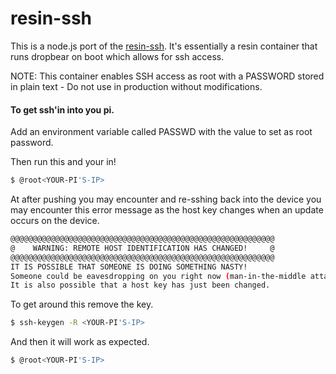 resin-ssh
=========

This is a node.js port of the [resin-ssh](https://github.com/shaunmulligan/resin-ssh). It's essentially a resin container that runs dropbear on boot which allows for ssh access. 

NOTE: This container enables SSH access as root with a PASSWORD stored in plain text - Do not use in production without modifications.

#### To get ssh'in into you pi. 

Add an environment variable called PASSWD with the value to set as root password.

[logo]: https://github.com/craig-mulligan/resin-ssh-node/blob/master/img/envar.png "creating envar"

Then run this and your in!

```sh
$ @root<YOUR-PI'S-IP>
```


At after pushing you may encounter and re-sshing back into the device you may encounter this error message as the host key changes when an update occurs on the device.

```sh
@@@@@@@@@@@@@@@@@@@@@@@@@@@@@@@@@@@@@@@@@@@@@@@@@@@@@@@@@@@
@    WARNING: REMOTE HOST IDENTIFICATION HAS CHANGED!     @
@@@@@@@@@@@@@@@@@@@@@@@@@@@@@@@@@@@@@@@@@@@@@@@@@@@@@@@@@@@
IT IS POSSIBLE THAT SOMEONE IS DOING SOMETHING NASTY!
Someone could be eavesdropping on you right now (man-in-the-middle attack)!
It is also possible that a host key has just been changed.
```

To get around this remove the key.

```sh
$ ssh-keygen -R <YOUR-PI'S-IP>
```

And then it will work as expected. 

```sh
$ @root<YOUR-PI'S-IP>
```